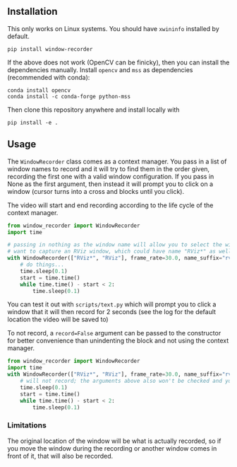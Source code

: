## Installation
This only works on Linux systems. You should have `xwininfo` installed by default.

```shell
pip install window-recorder
```

If the above does not work (OpenCV can be finicky), then you can install the dependencies manually.
Install `opencv` and `mss` as dependencies (recommended with conda):
```
conda install opencv
conda install -c conda-forge python-mss
```
Then clone this repository anywhere and install locally with
```
pip install -e .
```

## Usage
The `WindowRecorder` class comes as a context manager.
You pass in a list of window names to record and it will try to find them
in the order given, recording the first one with a valid window configuration.
If you pass in None as the first argument, then instead it will prompt you
to click on a window (cursor turns into a cross and blocks until you click).

The video will start and end recording according to the life cycle of the
context manager.

```python
from window_recorder import WindowRecorder
import time

# passing in nothing as the window name will allow you to select the window by clicking
# want to capture an RViz window, which could have name "RViz*" as well
with WindowRecorder(["RViz*", "RViz"], frame_rate=30.0, name_suffix="rviz"):
    # do things...
    time.sleep(0.1)
    start = time.time()
    while time.time() - start < 2:
        time.sleep(0.1)
```

You can test it out with `scripts/text.py` which will prompt you to
click a window that it will then record for 2 seconds
(see the log for the default location the video will be saved to)

To not record, a `record=False` argument can be passed to the constructor for better convenience than unindenting the block
and not using the context manager.
```python
from window_recorder import WindowRecorder
import time
with WindowRecorder(["RViz*", "RViz"], frame_rate=30.0, name_suffix="rviz", record=False):
    # will not record; the arguments above also won't be checked and you won't be asked to click a window
    time.sleep(0.1)
    start = time.time()
    while time.time() - start < 2:
        time.sleep(0.1)
```

### Limitations
The original location of the window will be what is actually recorded,
so if you move the window during the recording or another window comes
in front of it, that will also be recorded.
